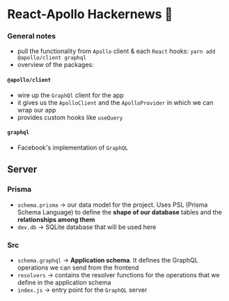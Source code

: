 # React-Apollo Hackernews 🚀

### General notes

- pull the functionality from `Apollo` client & each `React` hooks:
  `yarn add @apollo/client graphql `
- overview of the packages:

#### `@apollo/client`

- wire up the `GraphQl` client for the app
- it gives us the `ApolloClient` and the `ApolloProvider` in which we can wrap our app
- provides custom hooks like `useQuery`

#### `graphql`

- Facebook's implementation of `GraphQL`

## Server

### Prisma

- `schema.prisma` -> our data model for the project. Uses PSL (Prisma Schema Language) to define the **shape of our database** tables and the **relationships among them**
- `dev.db` -> SQLite database that will be used here

### Src

- `schema.graphql` -> **Application schema**. It defines the GraphQL operations we can send from the frontend
- `resolvers` -> contains the resolver functions for the operations that we define in the application schema
- `index.js` -> entry point for the `GraphQL` server
